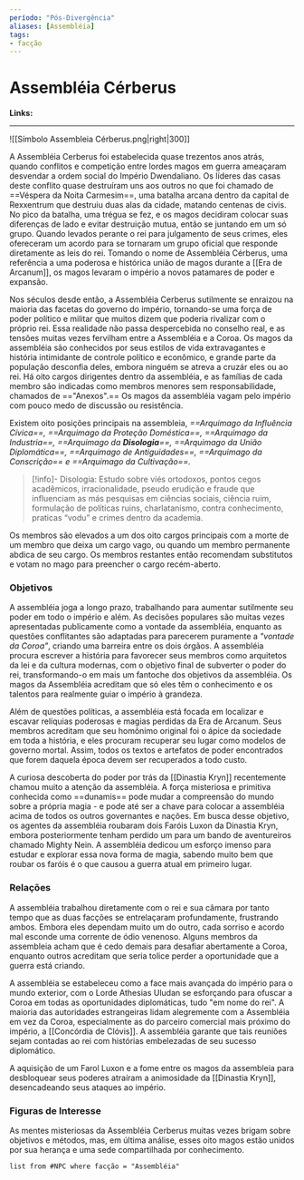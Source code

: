 ```yaml
---
período: "Pós-Divergência"
aliases: [Assembléia]
tags:
- facção
---
```

# **Assembléia Cérberus**
**Links:**

---
![[Símbolo Assembleia Cérberus.png|right|300]]

A Assembléia Cerberus foi estabelecida quase trezentos anos atrás, quando conflitos e competição entre lordes magos em guerra ameaçaram desvendar a ordem social do Império Dwendaliano. Os líderes das casas deste conflito quase destruíram uns aos outros no que foi chamado de ==Véspera da Noita Carmesim==, uma batalha arcana dentro da capital de Rexxentrum que destruiu duas alas da cidade, matando centenas de civis. No pico da batalha, uma trégua se fez, e os magos decidiram colocar suas diferenças de lado e evitar destruição mutua, então se juntando em um só grupo. Quando levados perante o rei para julgamento de seus crimes, eles ofereceram um acordo para se tornaram um grupo oficial que responde diretamente as leis do rei. Tomando o nome de Assembléia Cérberus, uma referência a uma poderosa e histórica união de magos durante a [[Era de Arcanum]], os magos levaram o império a novos patamares de poder e expansão.

Nos séculos desde então, a Assembléia Cerberus sutilmente se enraizou na maioria das facetas do governo do império, tornando-se uma força de poder político e militar que muitos dizem que poderia rivalizar com o próprio rei. Essa realidade não passa despercebida no conselho real, e as tensões muitas vezes fervilham entre a Assembléia e a Coroa. Os magos da assembléia são conhecidos por seus estilos de vida extravagantes e história intimidante de controle político e econômico, e grande parte da população desconfia deles, embora ninguém se atreva a cruzár eles ou ao rei. Há oito cargos dirigentes dentro da assembléia, e as famílias de cada membro são indicadas como membros menores sem responsabilidade, chamados de =="Anexos".== Os magos da assembléia vagam pelo império com pouco medo de discussão ou resistência.

Existem oito posições principais na assembleia, _==Arquimago da Influência Cívica==, ==Arquimago da Proteção Doméstica==, ==Arquimago da Industria==, ==Arquimago da **Disologia**==, ==Arquimago da União Diplomática==,_ _==Arquimago de Antiguidades==, ==Arquimago da Conscrição== e ==Arquimago da Cultivação==._

> [!info]- Disologia:
> Estudo sobre viés ortodoxos, pontos cegos acadêmicos, irracionalidade, pseudo erudição e fraude que influenciam as más pesquisas em ciências sociais, ciência ruim, formulação de políticas ruins, charlatanismo, contra conhecimento, praticas “vodu” e crimes dentro da academia.

Os membros são elevados a um dos oito cargos principais com a morte de um membro que deixa um cargo vago, ou quando um membro permanente abdica de seu cargo. Os membros restantes então recomendam substitutos e votam no mago para preencher o cargo recém-aberto.

### **Objetivos**
A assembléia joga a longo prazo, trabalhando para aumentar sutilmente seu poder em todo o império e além. As decisões populares são muitas vezes apresentadas publicamente como a vontade da assembléia, enquanto as questões conflitantes são adaptadas para parecerem puramente a *"vontade da Coroa"*, criando uma barreira entre os dois órgãos. A assembléia procura escrever a história para favorecer seus membros como arquitetos da lei e da cultura modernas, com o objetivo final de subverter o poder do rei, transformando-o em mais um fantoche dos objetivos da assembléia. Os magos da Assembléia acreditam que só eles têm o conhecimento e os talentos para realmente guiar o império à grandeza.

Além de questões políticas, a assembléia está focada em localizar e escavar relíquias poderosas e magias perdidas da Era de Arcanum. Seus membros acreditam que seu homônimo original foi o ápice da sociedade em toda a história, e eles procuram recuperar seu lugar como modelos de governo mortal. Assim, todos os textos e artefatos de poder encontrados que forem daquela época devem ser recuperados a todo custo.

A curiosa descoberta do poder por trás da [[Dinastia Kryn]] recentemente chamou muito a atenção da assembléia. A força misteriosa e primitiva conhecida como ==dunamis== pode mudar a compreensão do mundo sobre a própria magia - e pode até ser a chave para colocar a assembléia acima de todos os outros governantes e nações. Em busca desse objetivo, os agentes da assembléia roubaram dois Faróis Luxon da Dinastia Kryn, embora posteriormente tenham perdido um para um bando de aventureiros chamado Mighty Nein. A assembléia dedicou um esforço imenso para estudar e explorar essa nova forma de magia, sabendo muito bem que roubar os faróis é o que causou a guerra atual em primeiro lugar.

### **Relações**
A assembléia trabalhou diretamente com o rei e sua câmara por tanto tempo que as duas facções se entrelaçaram profundamente, frustrando ambos. Embora eles dependam muito um do outro, cada sorriso e acordo mal esconde uma corrente de ódio venenoso. Alguns membros da assembleia acham que é cedo demais para desafiar abertamente a Coroa, enquanto outros acreditam que seria tolice perder a oportunidade que a guerra está criando.

A assembléia se estabeleceu como a face mais avançada do império para o mundo exterior, com o Lorde Athesias Uludan se esforçando para ofuscar a Coroa em todas as oportunidades diplomáticas, tudo "em nome do rei". A maioria das autoridades estrangeiras lidam alegremente com a Assembléia em vez da Coroa, especialmente as do parceiro comercial mais próximo do império, a [[Concórdia de Clóvis]]. A assembléia garante que tais reuniões sejam contadas ao rei com histórias embelezadas de seu sucesso diplomático.

A aquisição de um Farol Luxon e a fome entre os magos da assembleia para desbloquear seus poderes atraíram a animosidade da [[Dinastia Kryn]], desencadeando seus ataques ao império.

### **Figuras de Interesse**
As mentes misteriosas da Assembléia Cerberus muitas vezes brigam sobre objetivos e métodos, mas, em última análise, esses oito magos estão unidos por sua herança e uma sede compartilhada por conhecimento.

``` dataview
list from #NPC where facção = "Assembléia"
```